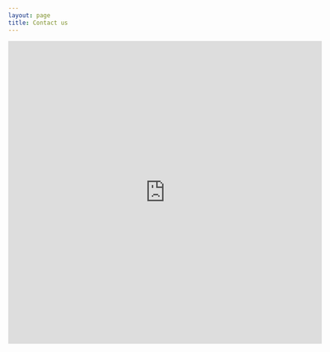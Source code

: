 ```yaml
---
layout: page
title: Contact us
---
```


<iframe src="https://docs.google.com/forms/d/e/1FAIpQLSf9jItScZzoSMfl-t80nw1MvQCdtu5TOqXsMw9dKCAMzhnNeQ/viewform?embedded=true" width="640" height="618" frameborder="0" marginheight="0" marginwidth="0">Loading…</iframe>
